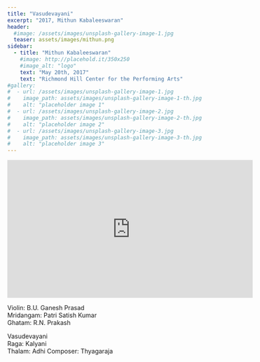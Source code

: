 ```yaml
---
title: "Vasudevayani"
excerpt: "2017, Mithun Kabaleeswaran"
header:
  #image: /assets/images/unsplash-gallery-image-1.jpg
  teaser: assets/images/mithun.png
sidebar:
  - title: "Mithun Kabaleeswaran"
    #image: http://placehold.it/350x250
    #image_alt: "logo"
    text: "May 20th, 2017"
    text: "Richmond Hill Center for the Performing Arts"
#gallery:
#  - url: /assets/images/unsplash-gallery-image-1.jpg
#    image_path: assets/images/unsplash-gallery-image-1-th.jpg
#    alt: "placeholder image 1"
#  - url: /assets/images/unsplash-gallery-image-2.jpg
#    image_path: assets/images/unsplash-gallery-image-2-th.jpg
#    alt: "placeholder image 2"
#  - url: /assets/images/unsplash-gallery-image-3.jpg
#    image_path: assets/images/unsplash-gallery-image-3-th.jpg
#    alt: "placeholder image 3"
---
```

<iframe width="560" height="315" src="https://www.youtube.com/embed/orlE3Lu1ejY?si=Ys03uDnfKtf0K0jA&amp;start=849" title="YouTube video player" frameborder="0" allow="accelerometer; autoplay; clipboard-write; encrypted-media; gyroscope; picture-in-picture; web-share" referrerpolicy="strict-origin-when-cross-origin" allowfullscreen></iframe>

Violin: B.U. Ganesh Prasad  
Mridangam: Patri Satish Kumar  
Ghatam: R.N. Prakash  


Vasudevayani  
Raga: Kalyani  
Thalam: Adhi
Composer: Thyagaraja
